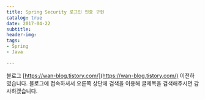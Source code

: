 ```yaml
---
title: Spring Security 로그인 인증 구현
catalog: true
date: 2017-04-22
subtitle:
header-img:
tags:
- Spring
- Java

---
```


블로그 [https://wan-blog.tistory.com/](https://wan-blog.tistory.com/) 이전하였습니다. 블로그에 접속하셔서 오른쪽 상단에 검색을 이용해 글제목을 검색해주시면 감사하겠습니다.
